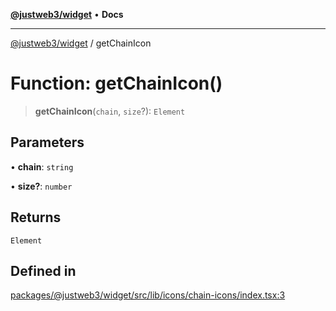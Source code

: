 [**@justweb3/widget**](../README.md) • **Docs**

***

[@justweb3/widget](../globals.md) / getChainIcon

# Function: getChainIcon()

> **getChainIcon**(`chain`, `size`?): `Element`

## Parameters

• **chain**: `string`

• **size?**: `number`

## Returns

`Element`

## Defined in

[packages/@justweb3/widget/src/lib/icons/chain-icons/index.tsx:3](https://github.com/JustaName-id/JustaName-sdk/blob/dc845c10af242e3ca87d95ef392516ac0bfa8b95/packages/@justweb3/widget/src/lib/icons/chain-icons/index.tsx#L3)
